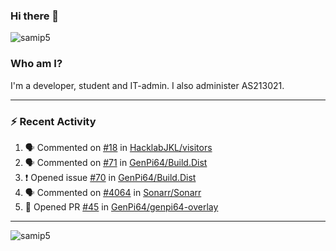 ### Hi there 👋

<img src="https://komarev.com/ghpvc/?username=samip5&style=flat-square" alt="samip5" />

### Who am I?
I'm a developer, student and IT-admin. I also administer AS213021.

---
### :zap: Recent Activity
<!--START_SECTION:activity-->
1. 🗣 Commented on [#18](https://github.com/HacklabJKL/visitors/issues/18) in [HacklabJKL/visitors](https://github.com/HacklabJKL/visitors)
2. 🗣 Commented on [#71](https://github.com/GenPi64/Build.Dist/issues/71) in [GenPi64/Build.Dist](https://github.com/GenPi64/Build.Dist)
3. ❗️ Opened issue [#70](https://github.com/GenPi64/Build.Dist/issues/70) in [GenPi64/Build.Dist](https://github.com/GenPi64/Build.Dist)
4. 🗣 Commented on [#4064](https://github.com/Sonarr/Sonarr/issues/4064) in [Sonarr/Sonarr](https://github.com/Sonarr/Sonarr)
5. 💪 Opened PR [#45](https://github.com/GenPi64/genpi64-overlay/pull/45) in [GenPi64/genpi64-overlay](https://github.com/GenPi64/genpi64-overlay)
<!--END_SECTION:activity-->
---

<img align="center" src="https://github-readme-stats.vercel.app/api?username=samip5&show_icons=true" alt="samip5" />

